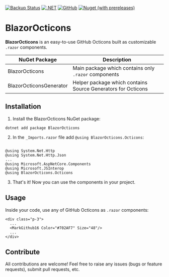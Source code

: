 [![Backup Status](https://app.cloudback.it/badge/BlazorOcticons/BlazorOcticons)](https://cloudback.it)
[![.NET](https://github.com/BlazorOcticons/BlazorOcticons/actions/workflows/dotnet.yml/badge.svg)](https://github.com/BlazorOcticons/BlazorOcticons/actions/workflows/dotnet.yml)
[![GitHub](https://img.shields.io/github/license/BlazorOcticons/BlazorOcticons)](https://github.com/BlazorOcticons/BlazorOcticons/blob/main/LICENSE)
[![Nuget (with prereleases)](https://img.shields.io/nuget/vpre/BlazorOcticons?logo=nuget)](https://www.nuget.org/packages/BlazorOcticons)

# BlazorOcticons

**BlazorOcticons** is an easy-to-use GitHub Octicons built as customizable `.razor` components.

| NuGet Package           | Description |
|-------------------------|-------------|
| BlazorOcticons          | Main package which contains only `.razor` components |
| BlazorOcticonsGenerator | Helper package which contains Source Generators for Octicons |

## Installation

1. Install the BlazorOcticons NuGet package:

``` 
dotnet add package BlazorOcticons
```

2. In the `_Imports.razor` file add `@using BlazorOcticons.Octicons`:

``` razor

@using System.Net.Http
@using System.Net.Http.Json
...
@using Microsoft.AspNetCore.Components
@using Microsoft.JSInterop
@using BlazorOcticons.Octicons

```

3. That's it! Now you can use the components in your project.

## Usage

Inside your code, use any of GitHub Octicons as `.razor` components:

``` razor
<div class="p-3">
  ...
  <MarkGithub16 Color="#702AF7" Size="48"/>
  ...
</div>
```

## Contribute

All contributions are welcome! Feel free to raise any issues (bugs or feature requests), submit pull requests, etc.
